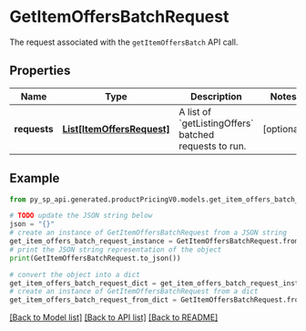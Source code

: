# GetItemOffersBatchRequest

The request associated with the `getItemOffersBatch` API call.

## Properties

Name | Type | Description | Notes
------------ | ------------- | ------------- | -------------
**requests** | [**List[ItemOffersRequest]**](ItemOffersRequest.md) | A list of &#x60;getListingOffers&#x60; batched requests to run. | [optional] 

## Example

```python
from py_sp_api.generated.productPricingV0.models.get_item_offers_batch_request import GetItemOffersBatchRequest

# TODO update the JSON string below
json = "{}"
# create an instance of GetItemOffersBatchRequest from a JSON string
get_item_offers_batch_request_instance = GetItemOffersBatchRequest.from_json(json)
# print the JSON string representation of the object
print(GetItemOffersBatchRequest.to_json())

# convert the object into a dict
get_item_offers_batch_request_dict = get_item_offers_batch_request_instance.to_dict()
# create an instance of GetItemOffersBatchRequest from a dict
get_item_offers_batch_request_from_dict = GetItemOffersBatchRequest.from_dict(get_item_offers_batch_request_dict)
```
[[Back to Model list]](../README.md#documentation-for-models) [[Back to API list]](../README.md#documentation-for-api-endpoints) [[Back to README]](../README.md)


